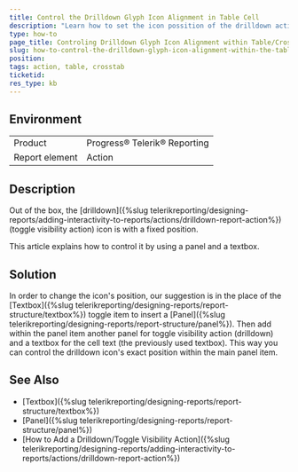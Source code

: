 ```yaml
---
title: Control the Drilldown Glyph Icon Alignment in Table Cell
description: "Learn how to set the icon possition of the drilldown action in a table cell in Telerik Reporting Table or Crosstab item."
type: how-to
page_title: Controling Drilldown Glyph Icon Alignment within Table/Crosstab Cell
slug: how-to-control-the-drilldown-glyph-icon-alignment-within-the-table-crosstab-cell
position: 
tags: action, table, crosstab
ticketid: 
res_type: kb
---
```


## Environment

<table>
	<tbody>
		<tr>
			<td>Product</td>
			<td>Progress® Telerik® Reporting</td>
		</tr>
		<tr>
			<td>Report element</td>
			<td>Action</td>
		</tr>
	</tbody>
</table>

## Description

Out of the box, the [drilldown]({%slug telerikreporting/designing-reports/adding-interactivity-to-reports/actions/drilldown-report-action%}) (toggle visibility action) icon is with a fixed position.

This article explains how to control it by using a panel and a textbox.

## Solution

In order to change the icon's position, our suggestion is in the place of the [Textbox]({%slug telerikreporting/designing-reports/report-structure/textbox%}) toggle item to insert a [Panel]({%slug telerikreporting/designing-reports/report-structure/panel%}). Then add within the panel item another panel for toggle visibility action (drilldown) and a textbox for the cell text (the previously used textbox). This way you can control the drilldown icon's exact position within the main panel item.

## See Also

* [Textbox]({%slug telerikreporting/designing-reports/report-structure/textbox%})
* [Panel]({%slug telerikreporting/designing-reports/report-structure/panel%})
* [How to Add a Drilldown/Toggle Visibility Action]({%slug telerikreporting/designing-reports/adding-interactivity-to-reports/actions/drilldown-report-action%})
